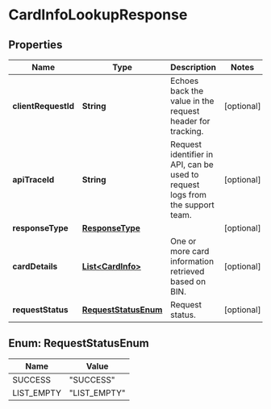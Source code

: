 

# CardInfoLookupResponse

## Properties

Name | Type | Description | Notes
------------ | ------------- | ------------- | -------------
**clientRequestId** | **String** | Echoes back the value in the request header for tracking. |  [optional]
**apiTraceId** | **String** | Request identifier in API, can be used to request logs from the support team. |  [optional]
**responseType** | [**ResponseType**](ResponseType.md) |  |  [optional]
**cardDetails** | [**List&lt;CardInfo&gt;**](CardInfo.md) | One or more card information retrieved based on BIN. |  [optional]
**requestStatus** | [**RequestStatusEnum**](#RequestStatusEnum) | Request status. |  [optional]



## Enum: RequestStatusEnum

Name | Value
---- | -----
SUCCESS | &quot;SUCCESS&quot;
LIST_EMPTY | &quot;LIST_EMPTY&quot;



